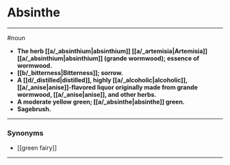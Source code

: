# Absinthe
---
#noun
- **The herb [[a/_absinthium|absinthium]] [[a/_artemisia|Artemisia]] [[a/_absinthium|absinthium]] (grande wormwood); essence of wormwood.**
- **[[b/_bitterness|Bitterness]]; sorrow.**
- **A [[d/_distilled|distilled]], highly [[a/_alcoholic|alcoholic]], [[a/_anise|anise]]-flavored liquor originally made from grande wormwood, [[a/_anise|anise]], and other herbs.**
- **A moderate yellow green; [[a/_absinthe|absinthe]] green.**
- **Sagebrush.**
---
### Synonyms
- [[green fairy]]
---
